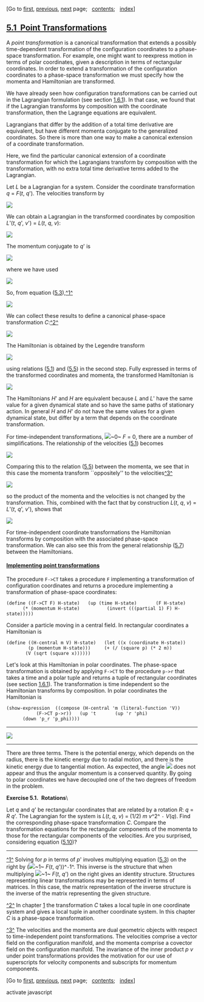 <div class="navigation">

[Go to <span>[first](book.html),
[previous](book-Z-H-57.html)</span><span>,
[next](book-Z-H-59.html)</span> page<span>;
  </span><span>[contents](book-Z-H-4.html#%_toc_start)</span><span><span>;
  </span>[index](book-Z-H-82.html#%_index_start)</span>]

</div>

[5.1  Point Transformations](book-Z-H-4.html#%_toc_%_sec_5.1)
-------------------------------------------------------------

A *point transformation* is a canonical transformation that extends a
possibly time-dependent transformation of the configuration coordinates
to a phase-space transformation. For example, one might want to
reexpress motion in terms of polar coordinates, given a description in
terms of rectangular coordinates. In order to extend a transformation of
the configuration coordinates to a phase-space transformation we must
specify how the momenta and Hamiltonian are transformed.

We have already seen how configuration transformations can be carried
out in the Lagrangian formulation (see
section [1.6.1](book-Z-H-13.html#%_sec_1.6.1)). In that case, we found
that if the Lagrangian transforms by composition with the coordinate
transformation, then the Lagrange equations are equivalent.

Lagrangians that differ by the addition of a total time derivative are
equivalent, but have different momenta conjugate to the generalized
coordinates. So there is more than one way to make a canonical extension
of a coordinate transformation.

Here, we find the particular canonical extension of a coordinate
transformation for which the Lagrangians transform by composition with
the transformation, with no extra total time derivative terms added to
the Lagrangian.

Let *L* be a Lagrangian for a system. Consider the coordinate
transformation *q* = *F*(*t*, *q*'). The velocities transform by

<div align="left">

![](chap5-Z-G-1.gif)

</div>

We can obtain a Lagrangian in the transformed coordinates by composition
*L*'(*t*, *q*', *v*') = *L*(*t*, *q*, *v*):

<div align="left">

![](chap5-Z-G-2.gif)

</div>

The momentum conjugate to *q*' is

<div align="left">

![](chap5-Z-G-3.gif)

</div>

where we have used

<div align="left">

![](chap5-Z-G-4.gif)

</div>

So, from equation ([5.3](#EQUATION_5.3)),[^1^](#footnote_Temp_328)

<div align="left">

![](chap5-Z-G-5.gif)

</div>

We can collect these results to define a canonical phase-space
transformation *C*:[^2^](#footnote_Temp_329)

<div align="left">

![](chap5-Z-G-6.gif)

</div>

The Hamiltonian is obtained by the Legendre transform

<div align="left">

![](chap5-Z-G-7.gif)

</div>

using relations ([5.1](#EQUATION_5.1)) and ([5.5](#EQUATION_5.5)) in the
second step. Fully expressed in terms of the transformed coordinates and
momenta, the transformed Hamiltonian is

<div align="left">

![](chap5-Z-G-8.gif)

</div>

The Hamiltonians *H*' and *H* are equivalent because *L* and *L*' have
the same value for a given dynamical state and so have the same paths of
stationary action. In general *H* and *H*' do not have the same values
for a given dynamical state, but differ by a term that depends on the
coordinate transformation.

For time-independent transformations, ![](front-Z-G-D-2.gif)~0~ *F* = 0,
there are a number of simplifications. The relationship of the
velocities ([5.1](#EQUATION_5.1)) becomes

<div align="left">

![](chap5-Z-G-9.gif)

</div>

Comparing this to the relation ([5.5](#EQUATION_5.5)) between the
momenta, we see that in this case the momenta transform \`\`oppositely''
to the velocities[^3^](#footnote_Temp_330)

<div align="left">

![](chap5-Z-G-10.gif)

</div>

so the product of the momenta and the velocities is not changed by the
transformation. This, combined with the fact that by construction
*L*(*t*, *q*, *v*) = *L*'(*t*, *q*', *v*'), shows that

<div align="left">

![](chap5-Z-G-11.gif)

</div>

For time-independent coordinate transformations the Hamiltonian
transforms by composition with the associated phase-space
transformation. We can also see this from the general relationship
([5.7](#EQUATION_5.7)) between the Hamiltonians.

#### [Implementing point transformations](book-Z-H-4.html#%_toc_%_sec_Temp_331)

The procedure `F->CT` takes a procedure `F` implementing a
transformation of configuration coordinates and returns a procedure
implementing a transformation of phase-space coordinates:

`(define ((F->CT F) H-state)   (up (time H-state)       (F H-state)       (* (momentum H-state)          (invert (((partial 1) F) H-state))))) `

Consider a particle moving in a central field. In rectangular
coordinates a Hamiltonian is

`(define ((H-central m V) H-state)   (let ((x (coordinate H-state))         (p (momentum H-state)))     (+ (/ (square p) (* 2 m))        (V (sqrt (square x)))))) `

Let's look at this Hamiltonian in polar coordinates. The phase-space
transformation is obtained by applying `F->CT` to the procedure `p->r`
that takes a time and a polar tuple and returns a tuple of rectangular
coordinates (see section [1.6.1](book-Z-H-13.html#%_sec_1.6.1)). The
transformation is time independent so the Hamiltonian transforms by
composition. In polar coordinates the Hamiltonian is

`(show-expression  ((compose (H-central 'm (literal-function 'V))            (F->CT p->r))   (up 't       (up 'r 'phi)       (down 'p_r 'p_phi)))) `

------------------------------------------------------------------------

<div align="left">

![](chap5-Z-G-12.gif)

</div>

------------------------------------------------------------------------

There are three terms. There is the potential energy, which depends on
the radius, there is the kinetic energy due to radial motion, and there
is the kinetic energy due to tangential motion. As expected, the angle
![](chap1-Z-G-D-16.gif) does not appear and thus the angular momentum is
a conserved quantity. By going to polar coordinates we have decoupled
one of the two degrees of freedom in the problem.

**Exercise 5.1.**  **Rotations**\

Let *q* and *q*' be rectangular coordinates that are related by a
rotation *R*: *q* = *R* *q*'. The Lagrangian for the system is *L*(*t*,
*q*, *v*) = (1/2) *m* *v*^2^ `-` *V*(*q*). Find the corresponding
phase-space transformation *C*. Compare the transformation equations for
the rectangular components of the momenta to those for the rectangular
components of the velocities. Are you surprised, considering
equation ([5.10](#EQUATION_5.10))?

<div class="smallprint">

------------------------------------------------------------------------

</div>

<div class="footnote">

[^1^](#call_footnote_Temp_328) Solving for *p* in terms of *p*' involves
multiplying equation ([5.3](#EQUATION_5.3)) on the right by
(![](front-Z-G-D-2.gif)~1~ *F*(*t*, *q*'))^`-`1^. This inverse is the
structure that when multiplying ![](front-Z-G-D-2.gif)~1~ *F*(*t*, *q*')
on the right gives an identity structure. Structures representing linear
transformations may be represented in terms of matrices. In this case,
the matrix representation of the inverse structure is the inverse of the
matrix representing the given structure.

[^2^](#call_footnote_Temp_329) In chapter [1](book-Z-H-7.html#%_chap_1)
the transformation *C* takes a local tuple in one coordinate system and
gives a local tuple in another coordinate system. In this chapter *C* is
a phase-space transformation.

[^3^](#call_footnote_Temp_330) The velocities and the momenta are dual
geometric objects with respect to time-independent point
transformations. The velocities comprise a vector field on the
configuration manifold, and the momenta comprise a covector field on the
configuration manifold. The invariance of the inner product *p* *v*
under point transformations provides the motivation for our use of
superscripts for velocity components and subscripts for momentum
components.

</div>

<div class="navigation">

[Go to <span>[first](book.html),
[previous](book-Z-H-57.html)</span><span>,
[next](book-Z-H-59.html)</span> page<span>;
  </span><span>[contents](book-Z-H-4.html#%_toc_start)</span><span><span>;
  </span>[index](book-Z-H-82.html#%_index_start)</span>]

</div>

activate javascript

